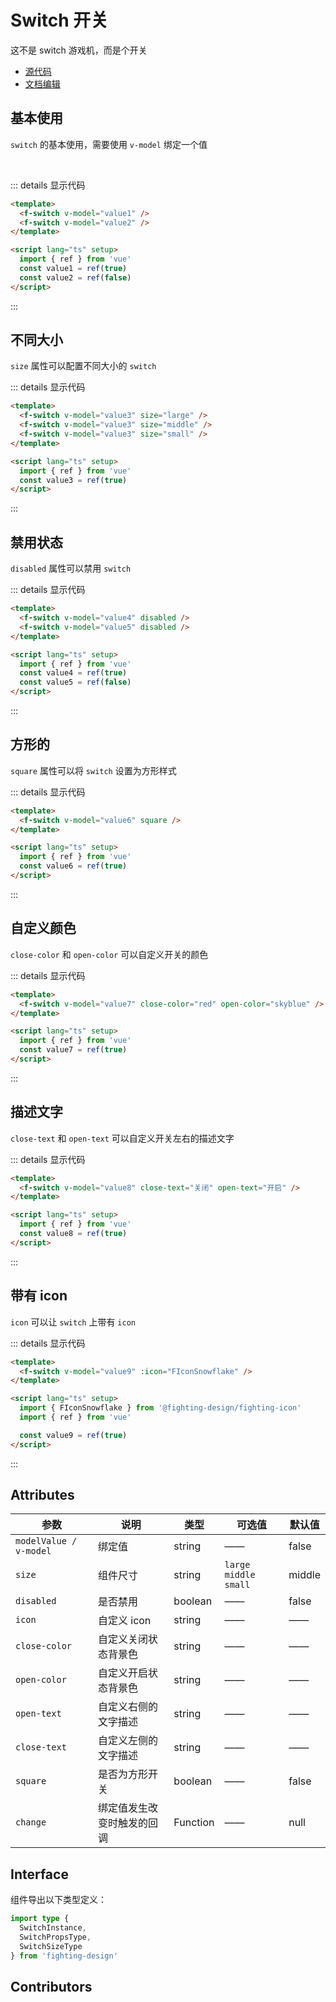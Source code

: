 # Switch 开关

这不是 switch 游戏机，而是个开关

- [源代码](https://github.com/FightingDesign/fighting-design/tree/master/packages/fighting-design/switch)
- [文档编辑](https://github.com/FightingDesign/fighting-design/blob/master/docs/docs/components/switch.md)

## 基本使用

`switch` 的基本使用，需要使用 `v-model` 绑定一个值

<f-switch v-model="value1" />
<br />
<f-switch v-model="value2" />

::: details 显示代码

```html
<template>
  <f-switch v-model="value1" />
  <f-switch v-model="value2" />
</template>

<script lang="ts" setup>
  import { ref } from 'vue'
  const value1 = ref(true)
  const value2 = ref(false)
</script>
```

:::

## 不同大小

`size` 属性可以配置不同大小的 `switch`

  <f-switch v-model="value3" size="large" />
  <f-switch v-model="value3" size="middle" />
  <f-switch v-model="value3" size="small" />

::: details 显示代码

```html
<template>
  <f-switch v-model="value3" size="large" />
  <f-switch v-model="value3" size="middle" />
  <f-switch v-model="value3" size="small" />
</template>

<script lang="ts" setup>
  import { ref } from 'vue'
  const value3 = ref(true)
</script>
```

:::

## 禁用状态

`disabled` 属性可以禁用 `switch`

<f-switch v-model="value4" disabled />
<f-switch v-model="value5" disabled />

::: details 显示代码

```html
<template>
  <f-switch v-model="value4" disabled />
  <f-switch v-model="value5" disabled />
</template>

<script lang="ts" setup>
  import { ref } from 'vue'
  const value4 = ref(true)
  const value5 = ref(false)
</script>
```

:::

## 方形的

`square` 属性可以将 `switch` 设置为方形样式

<f-switch v-model="value6" square />

::: details 显示代码

```html
<template>
  <f-switch v-model="value6" square />
</template>

<script lang="ts" setup>
  import { ref } from 'vue'
  const value6 = ref(true)
</script>
```

:::

## 自定义颜色

`close-color` 和 `open-color` 可以自定义开关的颜色

<f-switch v-model="value7" close-color="red" open-color="skyblue" />

::: details 显示代码

```html
<template>
  <f-switch v-model="value7" close-color="red" open-color="skyblue" />
</template>

<script lang="ts" setup>
  import { ref } from 'vue'
  const value7 = ref(true)
</script>
```

:::

## 描述文字

`close-text` 和 `open-text` 可以自定义开关左右的描述文字

<f-switch v-model="value8" close-text="关闭" open-text="开启" />

::: details 显示代码

```html
<template>
  <f-switch v-model="value8" close-text="关闭" open-text="开启" />
</template>

<script lang="ts" setup>
  import { ref } from 'vue'
  const value8 = ref(true)
</script>
```

:::

## 带有 icon

`icon` 可以让 `switch` 上带有 `icon`

<f-switch v-model="value9" :icon="FIconSnowflake" />

::: details 显示代码

```html
<template>
  <f-switch v-model="value9" :icon="FIconSnowflake" />
</template>

<script lang="ts" setup>
  import { FIconSnowflake } from '@fighting-design/fighting-icon'
  import { ref } from 'vue'

  const value9 = ref(true)
</script>
```

:::

## Attributes

| 参数                   | 说明                       | 类型     | 可选值                   | 默认值 |
| ---------------------- | -------------------------- | -------- | ------------------------ | ------ |
| `modelValue / v-model` | 绑定值                     | string   | ——                       | false  |
| `size`                 | 组件尺寸                   | string   | `large` `middle` `small` | middle |
| `disabled`             | 是否禁用                   | boolean  | ——                       | false  |
| `icon`                 | 自定义 icon                | string   | ——                       | ——     |
| `close-color`          | 自定义关闭状态背景色       | string   | ——                       | ——     |
| `open-color`           | 自定义开启状态背景色       | string   | ——                       | ——     |
| `open-text`            | 自定义右侧的文字描述       | string   | ——                       | ——     |
| `close-text`           | 自定义左侧的文字描述       | string   | ——                       | ——     |
| `square`               | 是否为方形开关             | boolean  | ——                       | false  |
| `change`               | 绑定值发生改变时触发的回调 | Function | ——                       | null   |

## Interface

组件导出以下类型定义：

```ts
import type {
  SwitchInstance,
  SwitchPropsType,
  SwitchSizeType
} from 'fighting-design'
```

## Contributors

<a href="https://github.com/Tyh2001" target="_blank">
  <f-avatar round src="https://avatars.githubusercontent.com/u/73180970?v=4" />
</a>

<a href="https://github.com/pengyinghao" target="_blank">
  <f-avatar round src="https://avatars.githubusercontent.com/u/34115313?v=4" />
</a>

<script setup>
  import { ref } from 'vue'
  import { FIconSnowflake } from '@fighting-design/fighting-icon'

  const value1 = ref(true)
  const value2 = ref(false)
  const value3 = ref(true)
  const value4 = ref(true)
  const value5 = ref(false)
  const value6 = ref(true)
  const value7 = ref(true)
  const value8 = ref(true)
  const value9 = ref(true)
</script>

<style scoped>
.f-switch {
  margin: 5px;
}
</style>
